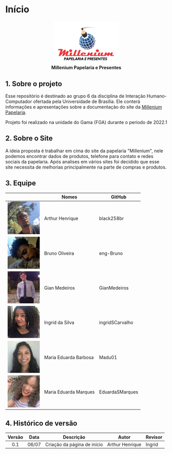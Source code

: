 # Início

<div align="center">
<img src = "./images/logo.png" width="200"/>
    <br><b>Millenium Papelaria e Presentes</b></br>
</div>

## 1. Sobre o projeto

Esse repositório é destinado ao grupo 6 da disciplina de Interação Humano-Computador ofertada pela Universidade de Brasília. Ele conterá informações e apresentações sobre a documentação do site da [Millenium Papelaria](https://www.milleniumpapelaria.com.br).

Projeto foi realizado na unidade do Gama (FGA) durante o periodo de 2022.1

## 2. Sobre o Site

A ideia proposta é trabalhar em cima do site da papelaria "Millenium", nele podemos encontrar dados de produtos, telefone para contato e redes sociais da papelaria. Após analises em vários sites foi decidido que esse site necessita de melhorias principalmente na parte de compras e produtos.

## 3. Equipe

<center>

|                                                   | Nomes                 | GitHub          |
|---------------------------------------------------|-----------------------|-----------------|
|<img src="./images/arthur.png" width="100">     | Arthur Henrique       | black258br      |
|<img src="./images/bruno.png" width="100">      | Bruno Oliveira        | eng-Bruno       |
|<img src="./images/gian.png" width="100">       | Gian Medeiros         | GianMedeiros    |
|<img src="./images/ingrid.png" width="100">     | Ingrid da Silva       | ingridSCarvalho |
|<img src="./images/m_eduardaB.png" width="100"> | Maria Eduarda Barbosa | Madu01          |
|<img src="./images/m_eduardaM.png" width="100"> | Maria Eduarda Marques | EduardaSMarques |

</center>

## 4. Histórico de versão

| Versão    | Data | Descrição                 |         Autor | Revisor |
|-----------|------|---------------------------|---------------|---------|
|<center>0.1|06/07 |Criação da página de início|Arthur Henrique|Ingrid   |
